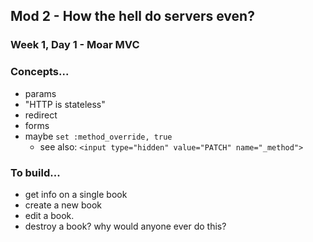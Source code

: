 ## Mod 2 - How the hell do servers even?

### Week 1, Day 1 - Moar MVC

### Concepts...

* params
* "HTTP is stateless"
* redirect
* forms
* maybe `set :method_override, true`
  * see also: `<input type="hidden" value="PATCH" name="_method">`

### To build...

* get info on a single book
* create a new book
* edit a book.
* destroy a book? why would anyone ever do this?
